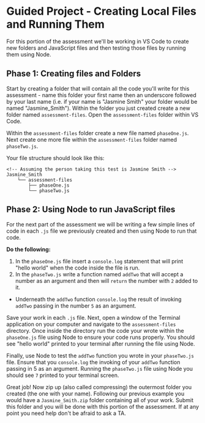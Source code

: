 # Guided Project - Creating Local Files and Running Them

For this portion of the assessment we'll be working in VS Code to create new folders and JavaScript files and then testing those files by running them using Node.

## Phase 1: Creating files and Folders
Start by creating a folder that will contain all the code you'll write for this assessment - name this folder your first name then an underscore followed by your last name (i.e. if your name is "Jasmine Smith" your folder would be named "Jasmine_Smith"). Within the folder you just created create a new folder named `assessment-files`. Open the `assessment-files` folder within VS Code.

Within the `assessment-files` folder create a new file named `phaseOne.js`. Next create one more file within the `assessment-files` folder named `phaseTwo.js`.

Your file structure should look like this:

```
<!-- Assuming the person taking this test is Jasmine Smith -->
Jasmine_Smith
    └── assessment-files
        ├── phaseOne.js
        └── phaseTwo.js
```

## Phase 2: Using Node to run JavaScript files
For the next part of the assessment we will be writing a few simple lines of code in each `.js` file we previously created and then using Node to run that code.

**Do the following:**
1. In the `phaseOne.js` file insert a `console.log` statement that will print "hello world" when the code inside the file is run.
2. In the `phaseTwo.js` write a function named `addTwo` that will accept a number as an argument and then will `return` the number with `2` added to it.
  - Underneath the `addTwo` function `console.log` the result of invoking `addTwo` passing in the number `5` as an argument.
  
Save your work in each `.js` file. Next, open a window of the Terminal application on your computer and navigate to the `assessment-files` directory. Once inside the directory run the code your wrote within the `phaseOne.js` file using Node to ensure your code runs properly. You should see "hello world" printed to your terminal after running the file using Node.

Finally, use Node to test the `addTwo` function you wrote in your `phaseTwo.js` file. Ensure that you `console.log` the invoking of your `addTwo` function passing in 5 as an argument. Running the `phaseTwo.js` file using Node you should see `7` printed to your terminal screen.

Great job! Now zip up (also called compressing) the outermost folder you created (the one with your name). Following our previous example you would have a `Jasmine_Smith.zip` folder containing all of your work. Submit this folder and you will be done with this portion of the assessment. If at any point you need help don't be afraid to ask a TA.
